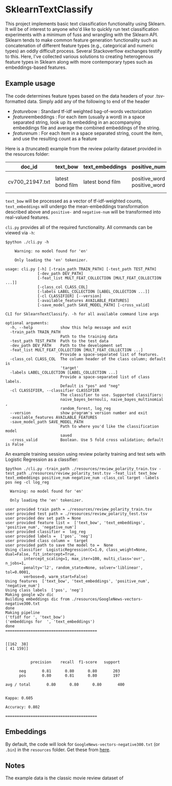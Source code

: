 # SklearnTextClassify


This project implements basic text classification functionality using Sklearn. It will be of interest to anyone who'd like to  quickly run text classification experiments with a minimum of fuss and wrangling with the Sklearn API. Sklearn tends to make common feature generation functionality such as concatenation of different feature types (e.g., categorical and numeric types) an oddly difficult process. Several Stackoverflow exchanges testify to this.  Here, I've collected various solutions to creating heterogenous feature types in Sklearn along with more contemporary types such as embeddings-based features. 


## Example usage

The code determines feature types based on the data headers of your .tsv-formatted data. Simply add any of the 
following to end of the header 
  * $feature$bow : Standard tf-idf weighted bag-of-words vectorization
  * $feature$embeddings : For each item (usually a word) in a space separated string, look up its embedding in an
  accompanying embeddings file and average the combined embeddings of the string.
  * $feature$num : For each item in a space separated string, count the item, and use the resulting count as a feature
  
  
Here is a (truncated) example from the review polarity dataset provided in the resources folder:

| doc_id        | text_bow      | text_embeddings  | positive_num     | negative_num     
| ------------- |---------------| -----------------| -----------------| -----------------
| cv700_21947.txt | latest bond film  | latest bond film |positive_word positive_word | negative_word negative_word negative_word 

`text_bow` will be processed as a vector of tf-idf-weighted counts, `text_embeddings` will undergo the mean-embeddings transformation described above and `positive-` and `negative-num` will be transformed into real-valued features. 

`cli.py` provides all of the required functionality.  All commands can be viewed via `-h`:

```
$python ./cli.py -h

    Warning: no model found for 'en'

    Only loading the 'en' tokenizer.

usage: cli.py [-h] [-train_path TRAIN_PATH] [-test_path TEST_PATH]
              [-dev_path DEV_PATH]
              [-feat_list MULT_FEAT_COLLECTION [MULT_FEAT_COLLECTION ...]]
              [-class_col CLASS_COL]
              [-labels LABEL_COLLECTION [LABEL_COLLECTION ...]]
              [-cl CLASSIFIER] [--version]
              [-available_features AVAILABLE_FEATURES]
              [-save_model_path SAVE_MODEL_PATH] [-cross_valid]

CLI for SklearnTextClassify. -h for all available command line args

optional arguments:
  -h, --help            show this help message and exit
  -train_path TRAIN_PATH
                        Path to the training data
  -test_path TEST_PATH  Path to the test data
  -dev_path DEV_PATH    Path to the development set
  -feat_list MULT_FEAT_COLLECTION [MULT_FEAT_COLLECTION ...]
                        Provide a space-separated list of features.
  -class_col CLASS_COL  The column header of the class column; default is
                        'target'
  -labels LABEL_COLLECTION [LABEL_COLLECTION ...]
                        Provide a space-separated list of class labels.
                        Default is "pos" and "neg"
  -cl CLASSIFIER, --classifier CLASSIFIER
                        The classifier to use. Supported classifiers:
                        naive_bayes_bernouli, naive_bayes_multinomial ,
                        random_forest, log_reg
  --version             show program's version number and exit
  -available_features AVAILABLE_FEATURES
  -save_model_path SAVE_MODEL_PATH
                        Path to where you'd like the classification model
                        saved
  -cross_valid          Boolean. Use 5 fold cross validation; default is False
  ```
  An example training session using review polarity training and test sets with Logistic Regression as a classifier:
  
  ```
$python ./cli.py -train_path ./resources/review_polarity_train.tsv -test_path ./resources/review_polarity_test.tsv -feat_list text_bow text_embeddings positive_num negative_num -class_col target -labels pos neg -cl log_reg

    Warning: no model found for 'en'

    Only loading the 'en' tokenizer.

user provided train path = ./resources/review_polarity_train.tsv
user provided test path = ./resources/review_polarity_test.tsv
user provided dev set path = None
user provided feature list =  ['text_bow', 'text_embeddings', 'positive_num', 'negative_num']
user provided classifier =  log_reg
user provided labels =  ['pos', 'neg']
user provided class column =  target
user provided path to save the model to =  None
Using classifier  LogisticRegression(C=1.0, class_weight=None, dual=False, fit_intercept=True,
          intercept_scaling=1, max_iter=100, multi_class='ovr', n_jobs=1,
          penalty='l2', random_state=None, solver='liblinear', tol=0.0001,
          verbose=0, warm_start=False)
Using features  ['text_bow', 'text_embeddings', 'positive_num', 'negative_num']
Using class labels  ['pos', 'neg']
Making google w2v dic
Building embeddings dic from ./resources/GoogleNews-vectors-negative300.txt
done
Making pipeline
('tfidf for ', 'text_bow')
('embeddings for  ', 'text_embeddings')
done
========================================


[[162  38]
 [ 41 159]]


             precision    recall  f1-score   support

        neg       0.81      0.80      0.80       203
        pos       0.80      0.81      0.80       197

avg / total       0.80      0.80      0.80       400


Kappa: 0.605

Accuracy: 0.802

========================================
```
  
## Embeddings

By default, the code will look for `GoogleNews-vectors-negative300.txt` (or `.bin`) in the `resources` folder. Get these  from [here](https://github.com/mmihaltz/word2vec-GoogleNews-vectors). 


## Notes

The example data is the classic movie review dataset of 

